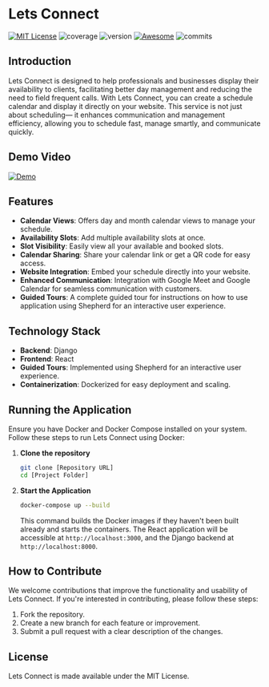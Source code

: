 
# Lets Connect
[![MIT License](https://img.shields.io/github/license/Hardeepsingh980/letsconnect)](https://github.com/Hardeepsingh980/letsconnect/blob/master/LICENSE)
![coverage](https://img.shields.io/badge/coverage-80%25-yellowgreen)
![version](https://img.shields.io/badge/version-0.1-blue)
[![Awesome](https://awesome.re/badge.svg)](https://awesome.re)
![commits](https://img.shields.io/github/commit-activity/m/Hardeepsingh980/letsconnect)

## Introduction

Lets Connect is designed to help professionals and businesses display their availability to clients, facilitating better day management and reducing the need to field frequent calls. With Lets Connect, you can create a schedule calendar and display it directly on your website. This service is not just about scheduling— it enhances communication and management efficiency, allowing you to schedule fast, manage smartly, and communicate quickly.

## Demo Video
[![Demo](https://img.youtube.com/vi/zOSNSLVyzbU/0.jpg)](https://youtu.be/zOSNSLVyzbU)

## Features

- **Calendar Views**: Offers day and month calendar views to manage your schedule.
- **Availability Slots**: Add multiple availability slots at once.
- **Slot Visibility**: Easily view all your available and booked slots.
- **Calendar Sharing**: Share your calendar link or get a QR code for easy access.
- **Website Integration**: Embed your schedule directly into your website.
- **Enhanced Communication**: Integration with Google Meet and Google Calendar for seamless communication with customers.
- **Guided Tours**: A complete guided tour for instructions on how to use application using Shepherd for an interactive user experience.

## Technology Stack

- **Backend**: Django
- **Frontend**: React
- **Guided Tours**: Implemented using Shepherd for an interactive user experience.
- **Containerization**: Dockerized for easy deployment and scaling.

## Running the Application

Ensure you have Docker and Docker Compose installed on your system. Follow these steps to run Lets Connect using Docker:

1. **Clone the repository**
   ```bash
   git clone [Repository URL]
   cd [Project Folder]
   ```

2. **Start the Application**
   ```bash
   docker-compose up --build
   ```
   This command builds the Docker images if they haven't been built already and starts the containers. The React application will be accessible at `http://localhost:3000`, and the Django backend at `http://localhost:8000`.

## How to Contribute

We welcome contributions that improve the functionality and usability of Lets Connect. If you're interested in contributing, please follow these steps:

1. Fork the repository.
2. Create a new branch for each feature or improvement.
3. Submit a pull request with a clear description of the changes.

## License

Lets Connect is made available under the MIT License.

